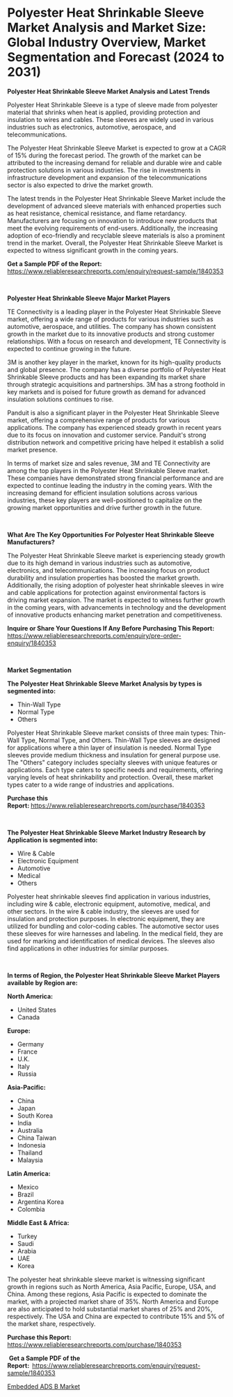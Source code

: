 <p><h1>Polyester Heat Shrinkable Sleeve Market Analysis and Market Size: Global Industry Overview, Market Segmentation and Forecast (2024 to 2031)</h1></p><p><strong>Polyester Heat Shrinkable Sleeve Market Analysis and Latest Trends</strong></p>
<p><p>Polyester Heat Shrinkable Sleeve is a type of sleeve made from polyester material that shrinks when heat is applied, providing protection and insulation to wires and cables. These sleeves are widely used in various industries such as electronics, automotive, aerospace, and telecommunications.</p><p>The Polyester Heat Shrinkable Sleeve Market is expected to grow at a CAGR of 15% during the forecast period. The growth of the market can be attributed to the increasing demand for reliable and durable wire and cable protection solutions in various industries. The rise in investments in infrastructure development and expansion of the telecommunications sector is also expected to drive the market growth.</p><p>The latest trends in the Polyester Heat Shrinkable Sleeve Market include the development of advanced sleeve materials with enhanced properties such as heat resistance, chemical resistance, and flame retardancy. Manufacturers are focusing on innovation to introduce new products that meet the evolving requirements of end-users. Additionally, the increasing adoption of eco-friendly and recyclable sleeve materials is also a prominent trend in the market. Overall, the Polyester Heat Shrinkable Sleeve Market is expected to witness significant growth in the coming years.</p></p>
<p><strong>Get a Sample PDF of the Report:&nbsp;</strong> <a href="https://www.reliableresearchreports.com/enquiry/request-sample/1840353">https://www.reliableresearchreports.com/enquiry/request-sample/1840353</a></p>
<p>&nbsp;</p>
<p><strong>Polyester Heat Shrinkable Sleeve Major Market Players</strong></p>
<p><p>TE Connectivity is a leading player in the Polyester Heat Shrinkable Sleeve market, offering a wide range of products for various industries such as automotive, aerospace, and utilities. The company has shown consistent growth in the market due to its innovative products and strong customer relationships. With a focus on research and development, TE Connectivity is expected to continue growing in the future.</p><p>3M is another key player in the market, known for its high-quality products and global presence. The company has a diverse portfolio of Polyester Heat Shrinkable Sleeve products and has been expanding its market share through strategic acquisitions and partnerships. 3M has a strong foothold in key markets and is poised for future growth as demand for advanced insulation solutions continues to rise.</p><p>Panduit is also a significant player in the Polyester Heat Shrinkable Sleeve market, offering a comprehensive range of products for various applications. The company has experienced steady growth in recent years due to its focus on innovation and customer service. Panduit's strong distribution network and competitive pricing have helped it establish a solid market presence.</p><p>In terms of market size and sales revenue, 3M and TE Connectivity are among the top players in the Polyester Heat Shrinkable Sleeve market. These companies have demonstrated strong financial performance and are expected to continue leading the industry in the coming years. With the increasing demand for efficient insulation solutions across various industries, these key players are well-positioned to capitalize on the growing market opportunities and drive further growth in the future.</p></p>
<p>&nbsp;</p>
<p><strong>What Are The Key Opportunities For Polyester Heat Shrinkable Sleeve Manufacturers?</strong></p>
<p><p>The Polyester Heat Shrinkable Sleeve market is experiencing steady growth due to its high demand in various industries such as automotive, electronics, and telecommunications. The increasing focus on product durability and insulation properties has boosted the market growth. Additionally, the rising adoption of polyester heat shrinkable sleeves in wire and cable applications for protection against environmental factors is driving market expansion. The market is expected to witness further growth in the coming years, with advancements in technology and the development of innovative products enhancing market penetration and competitiveness.</p></p>
<p><strong>Inquire or Share Your Questions If Any Before Purchasing This Report:</strong> <a href="https://www.reliableresearchreports.com/enquiry/pre-order-enquiry/1840353">https://www.reliableresearchreports.com/enquiry/pre-order-enquiry/1840353</a></p>
<p>&nbsp;</p>
<p><strong>Market Segmentation</strong></p>
<p><strong>The Polyester Heat Shrinkable Sleeve Market Analysis by types is segmented into:</strong></p>
<p><ul><li>Thin-Wall Type</li><li>Normal Type</li><li>Others</li></ul></p>
<p><p>Polyester Heat Shrinkable Sleeve market consists of three main types: Thin-Wall Type, Normal Type, and Others. Thin-Wall Type sleeves are designed for applications where a thin layer of insulation is needed. Normal Type sleeves provide medium thickness and insulation for general purpose use. The "Others" category includes specialty sleeves with unique features or applications. Each type caters to specific needs and requirements, offering varying levels of heat shrinkability and protection. Overall, these market types cater to a wide range of industries and applications.</p></p>
<p><strong>Purchase this Report:&nbsp;</strong><a href="https://www.reliableresearchreports.com/purchase/1840353">https://www.reliableresearchreports.com/purchase/1840353</a></p>
<p>&nbsp;</p>
<p><strong>The Polyester Heat Shrinkable Sleeve Market Industry Research by Application is segmented into:</strong></p>
<p><ul><li>Wire & Cable</li><li>Electronic Equipment</li><li>Automotive</li><li>Medical</li><li>Others</li></ul></p>
<p><p>Polyester heat shrinkable sleeves find application in various industries, including wire & cable, electronic equipment, automotive, medical, and other sectors. In the wire & cable industry, the sleeves are used for insulation and protection purposes. In electronic equipment, they are utilized for bundling and color-coding cables. The automotive sector uses these sleeves for wire harnesses and labeling. In the medical field, they are used for marking and identification of medical devices. The sleeves also find applications in other industries for similar purposes.</p></p>
<p>&nbsp;</p>
<p><strong>In terms of Region, the Polyester Heat Shrinkable Sleeve Market Players available by Region are:</strong></p>
<p>
    <p> <strong> North America: </strong>
        <ul>
            <li>United States</li>
            <li>Canada</li>
        </ul>
        </p> 
    <p> <strong> Europe: </strong>
        <ul>
            <li>Germany</li>
            <li>France</li>
            <li>U.K.</li>
            <li>Italy</li>
            <li>Russia</li>
        </ul>
        </p> 
    <p> <strong> Asia-Pacific: </strong>
        <ul>
            <li>China</li>
            <li>Japan</li>
            <li>South Korea</li>
            <li>India</li>
            <li>Australia</li>
            <li>China Taiwan</li>
            <li>Indonesia</li>
            <li>Thailand</li>
            <li>Malaysia</li>
        </ul>
        </p> 
    <p> <strong> Latin America: </strong>
        <ul>
            <li>Mexico</li>
            <li>Brazil</li>
            <li>Argentina Korea</li>
            <li>Colombia</li>
        </ul>
        </p> 
    <p> <strong> Middle East & Africa: </strong>
        <ul>
            <li>Turkey</li>
            <li>Saudi</li>
            <li>Arabia</li>
            <li>UAE</li>
            <li>Korea</li>
        </ul>
    </p>
    </p>
<p><p>The polyester heat shrinkable sleeve market is witnessing significant growth in regions such as North America, Asia Pacific, Europe, USA, and China. Among these regions, Asia Pacific is expected to dominate the market, with a projected market share of 35%. North America and Europe are also anticipated to hold substantial market shares of 25% and 20%, respectively. The USA and China are expected to contribute 15% and 5% of the market share, respectively.</p></p>
<p><strong>Purchase this Report: </strong><a href="https://www.reliableresearchreports.com/purchase/1840353">https://www.reliableresearchreports.com/purchase/1840353</a></p>
<p>&nbsp;<strong>Get a Sample PDF of the Report:&nbsp;&nbsp;</strong><a href="https://www.reliableresearchreports.com/enquiry/request-sample/1840353">https://www.reliableresearchreports.com/enquiry/request-sample/1840353</a></p>
<p><strong></strong></p>
<p><p><a href="https://acidic-farm-354.notion.site/Embedded-ADS-B-Market-Size-Share-Trends-Analysis-Report-By-Material-By-Type-By-End-user-By-Reg-48f8d080f4e6477c8bf62bc2342cc3cd">Embedded ADS B Market</a></p></p>